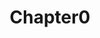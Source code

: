 ---
layout: posts_by_category
categories: chapter0
title: Chapter0
permalink: /category/chapter0
---